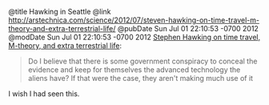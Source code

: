 @title Hawking in Seattle
@link http://arstechnica.com/science/2012/07/steven-hawking-on-time-travel-m-theory-and-extra-terrestrial-life/
@pubDate Sun Jul 01 22:10:53 -0700 2012
@modDate Sun Jul 01 22:10:53 -0700 2012
<a href="http://arstechnica.com/science/2012/07/steven-hawking-on-time-travel-m-theory-and-extra-terrestrial-life/">Stephen Hawking on time travel, M-theory, and extra terrestrial life</a>:

>Do I believe that there is some government conspiracy to conceal the evidence and keep for themselves the advanced technology the aliens have? If that were the case, they aren't making much use of it

I wish I had seen this.
